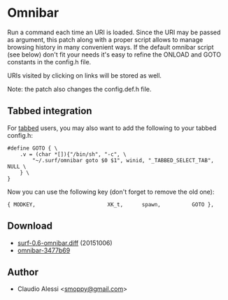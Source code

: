 Omnibar
=======
Run a command each time an URI is loaded. Since the URI may be passed as
argument, this patch along with a proper script allows to manage browsing
history in many convenient ways. If the default omnibar script (see below)
don't fit your needs it's easy to refine the ONLOAD and GOTO constants in the
config.h file.

URIs visited by clicking on links will be stored as well.

Note: the patch also changes the config.def.h file.

Tabbed integration
------------------
For [tabbed](http://tools.suckless.org/tabbed/) users, you may also want to add
the following to your tabbed config.h:

	#define GOTO { \
		.v = (char *[]){"/bin/sh", "-c", \
			"~/.surf/omnibar goto $0 $1", winid, "_TABBED_SELECT_TAB", NULL \
		} \
	}

Now you can use the following key (don't forget to remove the old one):

	{ MODKEY,                       XK_t,      spawn,          GOTO },


Download
--------
* [surf-0.6-omnibar.diff](surf-0.6-omnibar.diff) (20151006)
* [omnibar-3477b69](https://github.com/clamiax/.surf/blob/3477b69c5b00ad0129b163b22c84b8ed560abbb3/omnibar)

Author
------
* Claudio Alessi <[smoppy@gmail.com](mailto:smoppy@gmail.com)>
